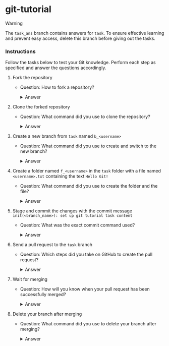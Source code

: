 # git-tutorial

> [!WARNING]  
> The `task_ans` branch contains answers for `task`. To ensure effective learning and prevent easy access, delete this branch before giving out the tasks.


### Instructions
Follow the tasks below to test your Git knowledge. Perform each step as specified and answer the questions accordingly.

1. Fork the repository

   - Question: How to fork a repository?

     <details>
     <summary>Answer</summary>

     Navigate to the repository on GitHub and click the `Fork` button to create a copy of the repository under your own GitHub account.

     </details>

2. Clone the forked repository

   - Question: What command did you use to clone the repository?

     <details>
     <summary>Answer</summary>
      
     ```sh
     git clone <forked_repo_url>
     ```
     </details>
   
3. Create a new branch from `task` named `b_<username>`

   - Question: What command did you use to create and switch to the new branch?

     <details>
     <summary>Answer</summary>

     ```sh
     git checkout task
     git checkout -b b_<username>
     # or
     git checkout -b b_<username> task
     ```
     </details>

4. Create a folder named `f_<username>` in the `task` folder with a file named `<username>.txt` containing the text `Hello Git!`

   - Question: What command did you use to create the folder and the file?

     <details>
     <summary>Answer</summary>

     ```sh
     mkdir task/f_<username>
     echo "Hello Git!" > task/f_<username>/<username>.txt
     ```
     </details>

5. Stage and commit the changes with the commit message `init(<branch_name>): set up git tutorial task content`

   - Question: What was the exact commit command used?

     <details>
     <summary>Answer</summary>

     ```sh
     git add .
     git commit -m "init(b_<username>): set up git tutorial task content"
     ```
     </details>

6. Send a pull request to the `task` branch

   - Question: Which steps did you take on GitHub to create the pull request?

     <details>
     <summary>Answer</summary>

     1. Push your branch to the remote repository

        ```sh
        git push -u origin b_<username>
        ```

     2. Go to your repository on GitHub
     3. Click on `Compare & pull request`
     4. Ensure the base branch is `task` and the compare branch is `b_<username>`
     5. Add a title and description for the pull request, then click `Create pull request`
     </details>

7. Wait for merging

   - Question: How will you know when your pull request has been successfully merged?

     <details>
     <summary>Answer</summary>

     - You will see a message indicating that the pull request has been merged on GitHub, and the branch will be marked as merged
     - You may also receive a notification via email or GitHub notifications if enabled
     </details>

8. Delete your branch after merging

   - Question: What command did you use to delete your branch after merging?

     <details>
     <summary>Answer</summary>

     ```sh
     # delete the branch locally
     git branch -d b_<username>

     # delete the branch from the remote repository
     git push origin -d b_<username>
     ```
     </details>
